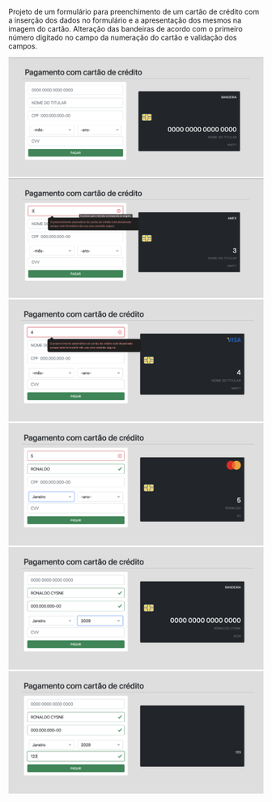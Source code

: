 Projeto de um formulário para preenchimento de um cartão de crédito com a inserção dos dados no formulário e a apresentação dos mesmos na imagem do cartão. 
Alteração das bandeiras de acordo com o primeiro número digitado no campo da numeração do cartão e validação dos campos.


![cartao-01](https://github.com/RCysne/Form-creditcard/blob/main/cartao-01.png)
![cartao-02](https://github.com/RCysne/Form-creditcard/blob/main/cartao-02.png)
![cartao-03](https://github.com/RCysne/Form-creditcard/blob/main/cartao-03.png)
![cartao-04](https://github.com/RCysne/Form-creditcard/blob/main/cartao-04.png)
![cartao-05](https://github.com/RCysne/Form-creditcard/blob/main/cartao-05.png)
![cartao-06](https://github.com/RCysne/Form-creditcard/blob/main/cartao-06.png)
